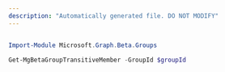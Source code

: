 ```yaml
---
description: "Automatically generated file. DO NOT MODIFY"
---
```


```powershell

Import-Module Microsoft.Graph.Beta.Groups

Get-MgBetaGroupTransitiveMember -GroupId $groupId

```